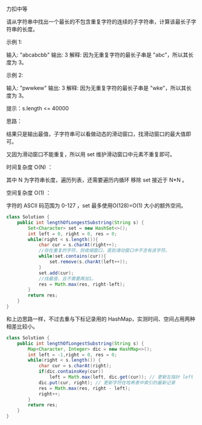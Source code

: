 力扣中等



请从字符串中找出一个最长的不包含重复字符的连续的子字符串，计算该最长子字符串的长度。



示例 1:

输入: "abcabcbb"
输出: 3 
解释: 因为无重复字符的最长子串是 "abc"，所以其长度为 3。



示例 2:

输入: "pwwkew"
输出: 3
解释: 因为无重复字符的最长子串是 "wke"，所以其长度为 3。
    

提示：s.length <= 40000





思路：

结果只是输出最值，子字符串可以看做动态的滑动窗口，找滑动窗口的最大值即可。

又因为滑动窗口不能重复，所以用 set 维护滑动窗口中元素不重复即可。







时间复杂度 O(N) ： 

其中 N 为字符串长度，遍历列表，还需要遍历内循环 移除 set 接近于 N*N 。

空间复杂度 O(1) ： 

字符的 ASCII 码范围为 0-127 ，set 最多使用O(128)=O(1) 大小的额外空间。

```java
class Solution {
    public int lengthOfLongestSubstring(String s) {
        Set<Character> set = new HashSet<>();
        int left = 0, right = 0, res = 0;
        while(right < s.length()){
            char cur = s.charAt(right++);
            //存在重复的字符，则收缩窗口，直到滑动窗口中不含有该字符。
            while(set.contains(cur)){
                set.remove(s.charAt(left++));
            }
            set.add(cur);
            //找最值，且不需要再加1。
            res = Math.max(res, right-left);
        }
        return res;
    }
}
```

和上边思路一样，不过去重与下标记录用的 HashMap，实测时间、空间占用两种相差比较小。

````java
class Solution {
    public int lengthOfLongestSubstring(String s) {
        Map<Character, Integer> dic = new HashMap<>();
        int left = -1,right = 0, res = 0;
        while(right < s.length()) {
            char cur = s.charAt(right);
            if(dic.containsKey(cur))
                left = Math.max(left, dic.get(cur)); // 更新左指针 left
            dic.put(cur, right); // 更新字符在哈希表中索引的最新记录
            res = Math.max(res, right - left);
            right++;
        }
        return res;
    }
}
````


